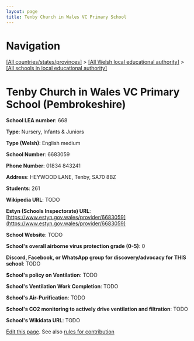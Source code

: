 ```yaml
---
layout: page
title: Tenby Church in Wales VC Primary School
---
```

# Navigation

[[All countries/states/provinces]](../../..) > [[All Welsh local educational authority]](../..) > [[All schools in local educational authority]](..)

# Tenby Church in Wales VC Primary School (Pembrokeshire)

**School LEA number**: 668

**Type**: Nursery, Infants & Juniors

**Type (Welsh)**: English medium

**School Number**: 6683059

**Phone Number**: 01834 843241

**Address**:  HEYWOOD LANE, Tenby, SA70 8BZ

**Students**: 261

**Wikipedia URL**: TODO

**Estyn (Schools Inspectorate) URL**: [https://www.estyn.gov.wales/provider/6683059](https://www.estyn.gov.wales/provider/6683059)

**School Website**: TODO

**School's overall airborne virus protection grade (0-5)**: 0

**Discord, Facebook, or WhatsApp group for discovery/advocacy for THIS school**: TODO

**School's policy on Ventilation**: TODO

**School's Ventilation Work Completion**: TODO

**School's Air-Purification**: TODO

**School's CO2 monitoring to actively drive ventilation and filtration**: TODO

**School's Wikidata URL**: TODO




[Edit this page](https://github.com/VentilationProject/Wales/edit/prif/./Pembrokeshire/Tenby_Church_in_Wales_VC_Primary_School.md). See also [rules for contribution](../../../contribution-rules/)
